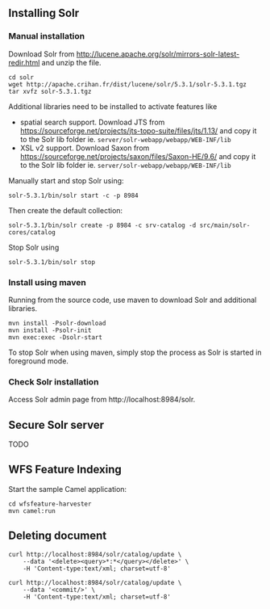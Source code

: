 ## Installing Solr

### Manual installation

Download Solr from http://lucene.apache.org/solr/mirrors-solr-latest-redir.html
and unzip the file.

```
cd solr
wget http://apache.crihan.fr/dist/lucene/solr/5.3.1/solr-5.3.1.tgz
tar xvfz solr-5.3.1.tgz
```

Additional libraries need to be installed to activate features like
* spatial search support. Download JTS from https://sourceforge.net/projects/jts-topo-suite/files/jts/1.13/
  and copy it to the Solr lib folder ie. ``server/solr-webapp/webapp/WEB-INF/lib``
* XSL v2 support. Download Saxon from https://sourceforge.net/projects/saxon/files/Saxon-HE/9.6/
  and copy it to the Solr lib folder ie. ``server/solr-webapp/webapp/WEB-INF/lib``


Manually start and stop Solr using:

```
solr-5.3.1/bin/solr start -c -p 8984
```

Then create the default collection:

```
solr-5.3.1/bin/solr create -p 8984 -c srv-catalog -d src/main/solr-cores/catalog
```

Stop Solr using

```
solr-5.3.1/bin/solr stop
```


### Install using maven

Running from the source code, use maven to download Solr and additional libraries.
```
mvn install -Psolr-download
mvn install -Psolr-init
mvn exec:exec -Dsolr-start
```

To stop Solr when using maven, simply stop the process as Solr is started in
foreground mode.


### Check Solr installation

Access Solr admin page from http://localhost:8984/solr.


## Secure Solr server

TODO


## WFS Feature Indexing

Start the sample Camel application:

```
cd wfsfeature-harvester
mvn camel:run
```

## Deleting document

```
curl http://localhost:8984/solr/catalog/update \
    --data '<delete><query>*:*</query></delete>' \
    -H 'Content-type:text/xml; charset=utf-8'
    
curl http://localhost:8984/solr/catalog/update \
    --data '<commit/>' \
    -H 'Content-type:text/xml; charset=utf-8'

```

